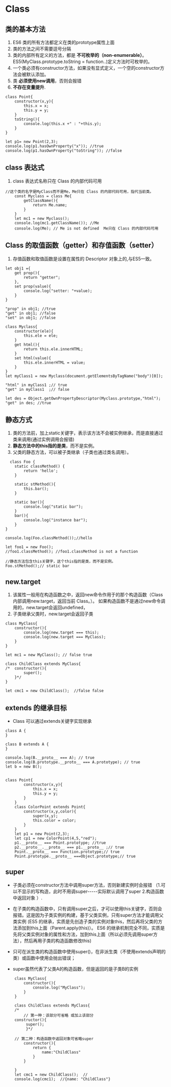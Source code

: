 # Class

## 类的基本方法
1. ES6 类的所有方法都定义在类的prototype属性上面
2. 类的方法之间不需要逗号分隔
3. 类的内部所有定义的方法，都是 __不可枚举的（non-enumerable）__。
  ES5(MyClass.prototype.toString = function..)定义方法时可枚举的。
4. 一个类必须有constructor方法，如果没有显式定义，一个空的constructor方法会被默认添加。
5. 类 __必须使用new调用__，否则会报错
6. __不存在变量提升__.

```
class Point{
    constructor(x,y){
        this.x = x;
        this.y = y;
    }
    toString(){
        console.log(this.x +" : "+this.y);
    }
}

let p1= new Point(2,3);
console.log(p1.hasOwnProperty("x")); //true
console.log(p1.hasOwnProperty("toString")); //false
```

## class 表达式
1. class 表达式名称只在 Class 的内部代码可用

```
//这个类的名字是MyClass而不是Me，Me只在 Class 的内部代码可用，指代当前类。
    const Myclass = class Me{
        getClassName(){
            return Me.name;
        }
    }
    let mc1 = new Myclass();
    console.log(mc1.getClassName()); //Me  
    console.log(Me); // Me is not defined  Me只在 Class 的内部代码可用
```

##  Class 的取值函数（getter）和存值函数（setter）
1. 存值函数和取值函数是设置在属性的 Descriptor 对象上的,与ES5一致。

```
let obj1 ={
    get prop(){
        return "getter";
    },
    set prop(value){
        console.log("setter: "+value);
    }
}

"prop" in obj1; //true
"get" in obj1; //false
"set" in obj1; //false

class Myclass{
    constructor(ele){
        this.ele = ele;
    }
    get html(){
        return this.ele.innerHTML;
    }
    set html(value){
        this.ele.innerHTML = value;
    }
}
let myClass1 = new Myclass(document.getElementsByTagName("body")[0]);

"html" in myClass1 ;// true
"get" in myClass1  ;// false

let des = Object.getOwnPropertyDescriptor(Myclass.prototype,"html");
"get" in des; //true
```

## 静态方式
1. 类的方法前，加上static关键字，表示该方法不会被实例继承，而是直接通过类来调用(通过实例调用会报错)
2.  **静态方法中的this指的是类**，而不是实例。
3. 父类的静态方法，可以被子类继承（子类也通过类名调用）。

```
  class Foo {
    static classMethod() {
        return 'hello';
    }

    static stMethod(){
        this.bar();
    }

    static bar(){
        console.log("static bar");
    }
    bar(){
        console.log("instance bar");
    }
}

console.log(Foo.classMethod());//hello

let foo1 = new Foo();
//foo1.classMethod(); //foo1.classMethod is not a function

//静态方法包含this关键字，这个this指的是类，而不是实例。
Foo.stMethod();// static bar
```

## new.target
1. 该属性一般用在构造函数之中，返回new命令作用于的那个构造函数（Class 内部调用new.target，返回当前 Class。）。
如果构造函数不是通过new命令调用的，new.target会返回undefined，
2. 子类继承父类时，new.target会返回子类

```
class MyClass{
    constructor(){
        console.log(new.target === this);  
        console.log(new.target === MyClass);   
    }
}

let mc1 = new MyClass(); // false true

class ChildClass extends MyClass{
/*  constructor(){
        super();
    }*/
}

let cmc1 = new ChildClass();  //false false
```
##  extends 的继承目标
* Class 可以通过extends关键字实现继承

```
class A {
}

class B extends A {
}

console.log(B.__proto__ === A); // true
console.log(B.prototype.__proto__ === A.prototype); // true
let b = new B();


class Point{
        constructor(x,y){
            this.x = x;
            this.y = y;
        }
    }
    class ColorPoint extends Point{
        constructor(x,y,color){
            super(x,y);
            this.color = color;
        }
    }
    let p1 = new Point(2,3);
    let cp1 = new ColorPoint(4,5,"red");
    p1.__proto__ === Point.prototype; //true
    p2.__proto__.__proto__ === p1.__proto__ ;// true
    Point.__proto__ === Function.prototype;// true
    Point.prototype.__proto__ ===Object.prototype;// true

```

## super

* 子类必须在constructor方法中调用super方法，否则新建实例时会报错
  （1.可以不显示的写构造，此时不用调super-----实际默认调用了super
    2.构造函数中返回对象
  ）.
* 在子类的构造函数中，只有调用super之后，才可以使用this关键字，否则会报错。这是因为子类实例的构建，基于父类实例，只有super方法才能调用父类实例
(ES5 的继承，实质是先创造子类的实例对象this，然后再将父类的方法添加到this上面（Parent.apply(this)）。
ES6 的继承机制完全不同，实质是先将父类实例对象的属性和方法，加到this上面（所以必须先调用super方法），然后再用子类的构造函数修改this)

* 只可在派生类的构造函数中使用super()，在非派生类（不使用extends声明的类）或函数中使用会抛出错误；
*  super虽然代表了父类A的构造函数，但是返回的是子类B的实例
```
    class MyClass{
        constructor(){
            console.log("MyClass");
        }
    }

    class ChildClass extends MyClass{
    /*
        // 第一种：该部分可省略 或加上该部分
    constructor(){
         super();
         }*/

    // 第二种：构造函数中返回对象可省略super
        constructor(){
            return {
                name:"ChildClass"
            }
        }

    }
    let cmc1 = new ChildClass();  //
    console.log(cmc1);  //{name: "ChildClass"}

```
